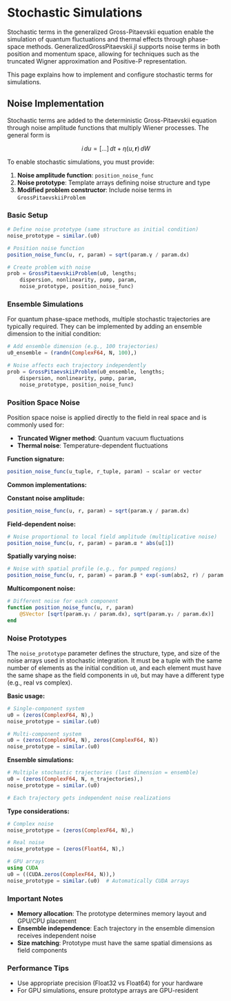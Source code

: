 # Stochastic Simulations

Stochastic terms in the generalized Gross-Pitaevskii equation enable the simulation of quantum fluctuations and thermal effects through phase-space methods. GeneralizedGrossPitaevskii.jl supports noise terms in both position and momentum space, allowing for techniques such as the truncated Wigner approximation and Positive-P representation.

This page explains how to implement and configure stochastic terms for simulations.

## Noise Implementation

Stochastic terms are added to the deterministic Gross-Pitaevskii equation through noise amplitude functions that multiply Wiener processes. The general form is

```math
i \, du = [...] \, dt + \eta(u, \mathbf{r}) \, dW
```

To enable stochastic simulations, you must provide:

1. **Noise amplitude function**: `position_noise_func`
2. **Noise prototype**: Template arrays defining noise structure and type
3. **Modified problem constructor**: Include noise terms in `GrossPitaevskiiProblem`

### Basic Setup

```julia
# Define noise prototype (same structure as initial condition)
noise_prototype = similar.(u0)

# Position noise function
position_noise_func(u, r, param) = sqrt(param.γ / param.dx)

# Create problem with noise
prob = GrossPitaevskiiProblem(u0, lengths; 
    dispersion, nonlinearity, pump, param,
    noise_prototype, position_noise_func)
```

### Ensemble Simulations

For quantum phase-space methods, multiple stochastic trajectories are typically required. They can be implemented by adding an ensemble dimension to the initial condition:

```julia
# Add ensemble dimension (e.g., 100 trajectories)
u0_ensemble = (randn(ComplexF64, N, 100),)

# Noise affects each trajectory independently
prob = GrossPitaevskiiProblem(u0_ensemble, lengths; 
    dispersion, nonlinearity, pump, param,
    noise_prototype, position_noise_func)
```

### Position Space Noise

Position space noise is applied directly to the field in real space and is commonly used for:
- **Truncated Wigner method**: Quantum vacuum fluctuations
- **Thermal noise**: Temperature-dependent fluctuations  

**Function signature:**
```julia
position_noise_func(u_tuple, r_tuple, param) → scalar or vector
```

**Common implementations:**

**Constant noise amplitude:**
```julia
position_noise_func(u, r, param) = sqrt(param.γ / param.dx)
```

**Field-dependent noise:**
```julia
# Noise proportional to local field amplitude (multiplicative noise)
position_noise_func(u, r, param) = param.α * abs(u[1])
```

**Spatially varying noise:**
```julia
# Noise with spatial profile (e.g., for pumped regions)
position_noise_func(u, r, param) = param.β * exp(-sum(abs2, r) / param.σ²)
```

**Multicomponent noise:**
```julia
# Different noise for each component
function position_noise_func(u, r, param)
    @SVector [sqrt(param.γ₁ / param.dx), sqrt(param.γ₂ / param.dx)]
end
```

### Noise Prototypes

The `noise_prototype` parameter defines the structure, type, and size of the noise arrays used in stochastic integration. It must be a tuple with the same number of elements as the initial condition `u0`, and each element must have the same shape as the field components in `u0`, but may have a different type (e.g., real vs complex).

**Basic usage:**
```julia
# Single-component system
u0 = (zeros(ComplexF64, N),)
noise_prototype = similar.(u0)

# Multi-component system  
u0 = (zeros(ComplexF64, N), zeros(ComplexF64, N))
noise_prototype = similar.(u0)
```

**Ensemble simulations:**
```julia  
# Multiple stochastic trajectories (last dimension = ensemble)
u0 = (zeros(ComplexF64, N, n_trajectories),)
noise_prototype = similar.(u0)

# Each trajectory gets independent noise realizations
```

**Type considerations:**
```julia
# Complex noise 
noise_prototype = (zeros(ComplexF64, N),)

# Real noise
noise_prototype = (zeros(Float64, N),)

# GPU arrays
using CUDA
u0 = ((CUDA.zeros(ComplexF64, N)),)
noise_prototype = similar.(u0)  # Automatically CUDA arrays
```

### Important Notes

- **Memory allocation**: The prototype determines memory layout and GPU/CPU placement
- **Ensemble independence**: Each trajectory in the ensemble dimension receives independent noise
- **Size matching**: Prototype must have the same spatial dimensions as field components

### Performance Tips

- Use appropriate precision (Float32 vs Float64) for your hardware
- For GPU simulations, ensure prototype arrays are GPU-resident